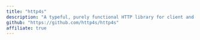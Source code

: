 ```yaml
---
title: "http4s"
description: "A typeful, purely functional HTTP library for client and server applications"
github: "https://github.com/http4s/http4s"
affiliate: true
---
```

